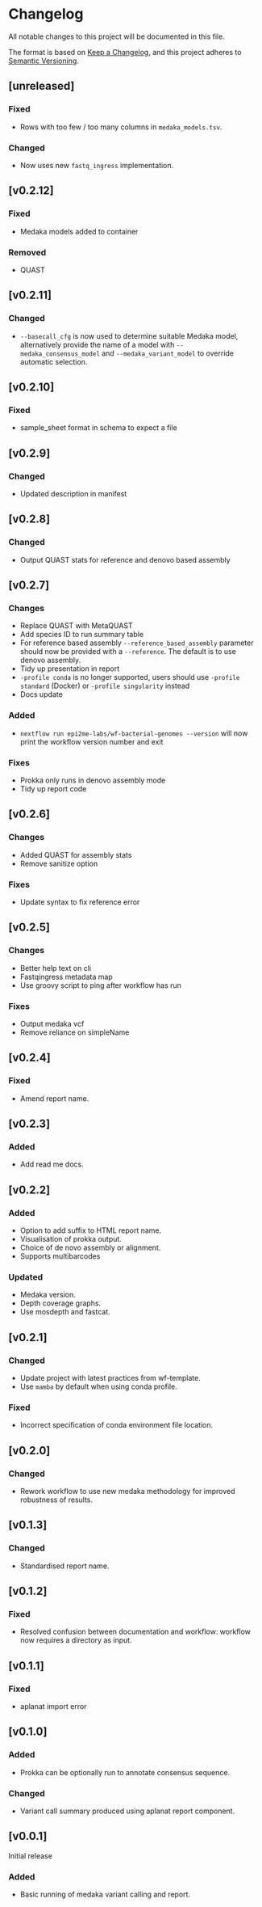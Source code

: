 # Changelog
All notable changes to this project will be documented in this file.

The format is based on [Keep a Changelog](https://keepachangelog.com/en/1.0.0/),
and this project adheres to [Semantic Versioning](https://semver.org/spec/v2.0.0.html).

## [unreleased]
### Fixed
- Rows with too few / too many columns in `medaka_models.tsv`.
### Changed
- Now uses new `fastq_ingress` implementation.

## [v0.2.12]
### Fixed
- Medaka models added to container
### Removed
- QUAST
  
## [v0.2.11]
### Changed
- `--basecall_cfg` is now used to determine suitable Medaka model, alternatively provide the name of a model with `--medaka_consensus_model` and `--medaka_variant_model` to override automatic selection.

## [v0.2.10]
### Fixed
- sample_sheet format in schema to expect a file

## [v0.2.9]
### Changed
- Updated description in manifest

## [v0.2.8]
### Changed
- Output QUAST stats for reference and denovo based assembly
  
## [v0.2.7]
### Changes
- Replace QUAST with MetaQUAST
- Add species ID to run summary table
- For reference based assembly `--reference_based_assembly` parameter should now be provided with a `--reference`. The default is to use denovo assembly.
- Tidy up presentation in report
- `-profile conda` is no longer supported, users should use `-profile standard` (Docker) or `-profile singularity` instead
- Docs update
### Added
- `nextflow run epi2me-labs/wf-bacterial-genomes --version` will now print the workflow version number and exit
### Fixes
- Prokka only runs in denovo assembly mode
- Tidy up report code

## [v0.2.6]
### Changes
- Added QUAST for assembly stats
- Remove sanitize option
### Fixes
- Update syntax to fix reference error

## [v0.2.5]
### Changes
- Better help text on cli
- Fastqingress metadata map
- Use groovy script to ping after workflow has run
### Fixes
- Output medaka vcf
- Remove reliance on simpleName

## [v0.2.4]
### Fixed
- Amend report name.

## [v0.2.3]
### Added
- Add read me docs.

## [v0.2.2]
### Added
- Option to add suffix to HTML report name.
- Visualisation of prokka output.
- Choice of de novo assembly or alignment.
- Supports multibarcodes
### Updated
- Medaka version.
- Depth coverage graphs.
- Use mosdepth and fastcat.

## [v0.2.1]
### Changed
- Update project with latest practices from wf-template.
- Use `mamba` by default when using conda profile.
### Fixed
- Incorrect specification of conda environment file location.

## [v0.2.0]
### Changed
- Rework workflow to use new medaka methodology for improved robustness of results.

## [v0.1.3]
### Changed
- Standardised report name.

## [v0.1.2]
### Fixed
- Resolved confusion between documentation and workflow: workflow now requires a directory as input.

## [v0.1.1]
### Fixed
- aplanat import error

## [v0.1.0]
### Added
- Prokka can be optionally run to annotate consensus sequence.
### Changed
- Variant call summary produced using aplanat report component.

## [v0.0.1]

Initial release

### Added
- Basic running of medaka variant calling and report.
